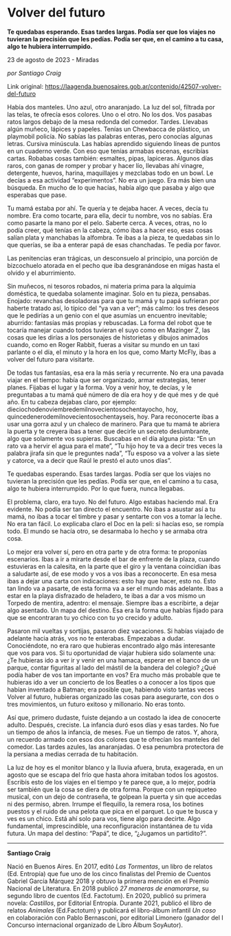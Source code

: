 # Volver del futuro

**Te quedabas esperando. Esas tardes largas. Podía ser que los viajes no tuvieran la precisión que les pedías. Podía ser que, en el camino a tu casa, algo te hubiera interrumpido.**

23 de agosto de 2023 - Miradas

_por Santiago Craig_

Link original: https://laagenda.buenosaires.gob.ar/contenido/42507-volver-del-futuro



Había dos manteles. Uno azul, otro anaranjado. La luz del sol, filtrada por las telas, te ofrecía esos colores. Uno o el otro. No los dos. Vos pasabas ratos largos debajo de la mesa redonda del comedor. Tardes. Llevabas algún muñeco, lápices y papeles. Tenías un Chewbacca de plástico, un playmobil policía. No sabías las palabras enteras, pero conocías algunas letras. Cursiva minúscula. Las habías aprendido siguiendo líneas de puntos en un cuaderno verde. Con eso que tenías armabas escenas, escribías cartas. Robabas cosas también: esmaltes, pipas, lapiceras. Algunos días raros, con ganas de romper y probar y hacer lío, llevabas ahí vinagre, detergente, huevos, harina, maquillajes y mezclabas todo en un bowl. Le decías a esa actividad “experimentos”. No era un juego. Era más bien una búsqueda. En mucho de lo que hacías, había algo que pasaba y algo que esperabas que pase.




Tu mamá estaba por ahí. Te quería y te dejaba hacer. A veces, decía tu nombre. Era como tocarte, para ella, decir tu nombre, vos no sabías. Era como pasarte la mano por el pelo. Saberte cerca. A veces, otras, no lo podía creer, qué tenías en la cabeza, cómo ibas a hacer eso, esas cosas salían plata y manchabas la alfombra. Te ibas a la pieza, te quedabas sin lo que querías, se iba a enterar papá de esas chanchadas. Te pedía por favor.




Las penitencias eran trágicas, un desconsuelo al principio, una porción de bizcochuelo atorada en el pecho que iba desgranándose en migas hasta el olvido y el aburrimiento.




Sin muñecos, ni tesoros robados, ni materia prima para la alquimia doméstica, te quedaba solamente imaginar. Solo en tu pieza, pensabas. Enojado: revanchas desoladoras para que tu mamá y tu papá sufrieran por haberte tratado así, lo típico del “ya van a ver”; más calmo: los tres deseos que le pedirías a un genio con el que asumías un encuentro inevitable; aburrido: fantasías más propias y rebuscadas. La forma del robot que te tocaría manejar cuando todos tuvieran el suyo como en Mazinger Z, las cosas que les dirías a los personajes de historietas y dibujos animados cuando, como en Roger Rabbit, fueras a visitar su mundo en un taxi parlante o el día, el minuto y la hora en los que, como Marty McFly, ibas a volver del futuro para visitarte.




De todas tus fantasías, esa era la más seria y recurrente. No era una pavada viajar en el tiempo: había que ser organizado, armar estrategias, tener planes. Fijabas el lugar y la forma. Voy a venir hoy, te decías, y le preguntabas a tu mamá qué número de día era hoy y de qué mes y de qué año. En tu cabeza dejabas claro, por ejemplo: dieciochodenoviembredemilnovecientosochentayocho, hoy, quincedenerodemilnovecientosochentayseis, hoy. Para reconocerte ibas a usar una gorra azul y un chaleco de marinero. Para que tu mamá te abriera la puerta y te creyera ibas a tener que decirle un secreto deslumbrante, algo que solamente vos supieras. Buscabas en el día alguna pista: “En un rato va a hervir el agua para el mate”, “Tu hijo hoy te va a decir tres veces la palabra jirafa sin que le preguntes nada”, “Tu esposo va a volver a las siete y catorce, va a decir que Raúl le prestó el auto unos días”.




Te quedabas esperando. Esas tardes largas. Podía ser que los viajes no tuvieran la precisión que les pedías. Podía ser que, en el camino a tu casa, algo te hubiera interrumpido. Por lo que fuera, nunca llegabas.




El problema, claro, era tuyo. No del futuro. Algo estabas haciendo mal. Era evidente. No podía ser tan directo el encuentro. No ibas a asustar así a tu mamá, no ibas a tocar el timbre y pasar y sentarte con vos a tomar la leche. No era tan fácil. Lo explicaba claro el Doc en la peli: si hacías eso, se rompía todo. El mundo se hacía otro, se desarmaba lo hecho y se armaba otra cosa.




Lo mejor era volver sí, pero en otra parte y de otra forma: te proponías escenarios. Ibas a ir a mirarte desde el bar de enfrente de la plaza, cuando estuvieras en la calesita, en la parte que el giro y la ventana coincidían ibas a saludarte así, de ese modo y vos a vos ibas a reconocerte. En esa mesa ibas a dejar una carta con indicaciones: esto hay que hacer, esto no. Esto tan lindo va a pasarte, de esta forma va a ser el mundo más adelante. Ibas a estar en la playa disfrazado de heladero, te ibas a dar a vos mismo un Torpedo de mentira, adentro: el mensaje. Siempre ibas a escribirte, a dejar algo asentado. Un mapa del destino. Esa era la forma que habías fijado para que se encontraran tu yo chico con tu yo crecido y adulto.




Pasaron mil vueltas y sortijas, pasaron diez vacaciones. Si habías viajado de adelante hacia atrás, vos no te enterabas. Empezabas a dudar. Conociéndote, no era raro que hubieras encontrado algo más interesante que vos para vos. Si tu oportunidad de viajar hubiera sido solamente una: ¿Te hubieras ido a ver ir y venir en una hamaca, esperar en el banco de un parque, contar figuritas al lado del mástil de la bandera del colegio? ¿Qué podía haber de vos tan importante en vos? Era mucho más probable que te hubieras ido a ver un concierto de los Beatles o a conocer a los tipos que habían inventado a Batman; era posible que, habiendo visto tantas veces Volver al futuro, hubieras organizado las cosas para asegurarte, con dos o tres movimientos, un futuro exitoso y millonario. No eras tonto.




Así que, primero dudaste, fuiste dejando a un costado la idea de conocerte adulto. Después, creciste. La infancia duró esos días y esas tardes. No fue un tiempo de años la infancia, de meses. Fue un tiempo de ratos. Y, ahora, un recuerdo armado con esos dos colores que te ofrecían los manteles del comedor. Las tardes azules, las anaranjadas. O esa penumbra protectora de la persiana a medias cerrada de tu habitación.




La luz de hoy es el monitor blanco y la lluvia afuera, bruta, exagerada, en un agosto que se escapa del frío que hasta ahora imitaban todos los agostos. Escribís esto de los viajes en el tiempo y te parece que, a lo mejor, podría ser también que la cosa se diera de otra forma. Porque con un repiqueteo musical, con un dejo de contraseña, te golpean la puerta y sin que accedas ni des permiso, abren. Irrumpe el flequillo, la remera rosa, los botines puestos y el ruido de una pelota que pica en el parquet. Lo que te busca y ves es un chico. Está ahí solo para vos, tiene algo para decirte. Algo fundamental, imprescindible, una reconfiguración instantánea de tu vida futura. Un mapa del destino: “Papá”, te dice, “¿Jugamos un partidito?”.




---




**Santiago Craig**




Nació en Buenos Aires. En 2017, editó *Las Tormentas*, un libro de relatos (Ed. Entropía) que fue uno de los cinco finalistas del Premio de Cuentos Gabriel García Márquez 2018 y obtuvo la primera mención en el Premio Nacional de Literatura. En 2018 publicó *27 maneras de enamorarse*, su segundo libro de cuentos (Ed. Factotum). En 2020, publicó su primera novela: *Castillos*, por Editorial Entropía. Durante 2021, publicó el libro de relatos *Animales* (Ed.Factotum) y publicará el libro-álbum infantil *Un coso* en colaboración con Pablo Bernasconi, por editorial Limonero (ganador del I Concurso internacional organizado de Libro Álbum SoyAutor).



